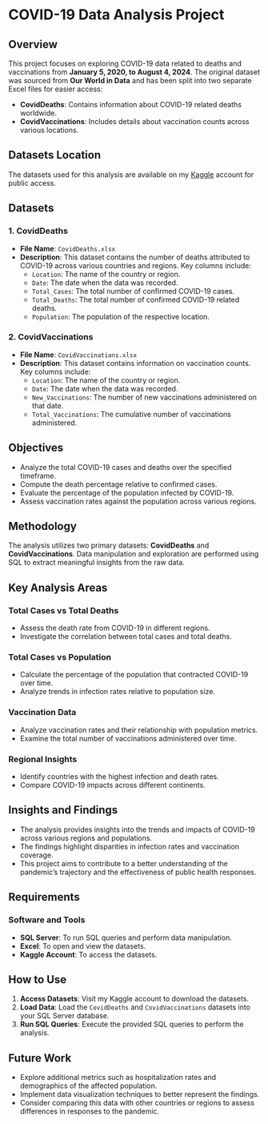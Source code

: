 # COVID-19 Data Analysis Project

## Overview
This project focuses on exploring COVID-19 data related to deaths and vaccinations from **January 5, 2020, to August 4, 2024**. The original dataset was sourced from **Our World in Data** and has been split into two separate Excel files for easier access:

- **CovidDeaths**: Contains information about COVID-19 related deaths worldwide.
- **CovidVaccinations**: Includes details about vaccination counts across various locations.

## Datasets Location
The datasets used for this analysis are available on my [Kaggle](https://www.kaggle.com/datasets/rhonarosecortez/covid-19-dataset) account for public access.

## Datasets

### 1. CovidDeaths
- **File Name**: `CovidDeaths.xlsx`
- **Description**: This dataset contains the number of deaths attributed to COVID-19 across various countries and regions. Key columns include:
  - `Location`: The name of the country or region.
  - `Date`: The date when the data was recorded.
  - `Total_Cases`: The total number of confirmed COVID-19 cases.
  - `Total_Deaths`: The total number of confirmed COVID-19 related deaths.
  - `Population`: The population of the respective location.

### 2. CovidVaccinations
- **File Name**: `CovidVaccinations.xlsx`
- **Description**: This dataset contains information on vaccination counts. Key columns include:
  - `Location`: The name of the country or region.
  - `Date`: The date when the data was recorded.
  - `New_Vaccinations`: The number of new vaccinations administered on that date.
  - `Total_Vaccinations`: The cumulative number of vaccinations administered.

## Objectives
- Analyze the total COVID-19 cases and deaths over the specified timeframe.
- Compute the death percentage relative to confirmed cases.
- Evaluate the percentage of the population infected by COVID-19.
- Assess vaccination rates against the population across various regions.

## Methodology
The analysis utilizes two primary datasets: **CovidDeaths** and **CovidVaccinations**. Data manipulation and exploration are performed using SQL to extract meaningful insights from the raw data.

## Key Analysis Areas

### Total Cases vs Total Deaths
- Assess the death rate from COVID-19 in different regions.
- Investigate the correlation between total cases and total deaths.

### Total Cases vs Population
- Calculate the percentage of the population that contracted COVID-19 over time.
- Analyze trends in infection rates relative to population size.

### Vaccination Data
- Analyze vaccination rates and their relationship with population metrics.
- Examine the total number of vaccinations administered over time.

### Regional Insights
- Identify countries with the highest infection and death rates.
- Compare COVID-19 impacts across different continents.

## Insights and Findings
- The analysis provides insights into the trends and impacts of COVID-19 across various regions and populations.
- The findings highlight disparities in infection rates and vaccination coverage.
- This project aims to contribute to a better understanding of the pandemic’s trajectory and the effectiveness of public health responses.

## Requirements

### Software and Tools
- **SQL Server**: To run SQL queries and perform data manipulation.
- **Excel**: To open and view the datasets.
- **Kaggle Account**: To access the datasets.

## How to Use
1. **Access Datasets**: Visit my Kaggle account to download the datasets.
2. **Load Data**: Load the `CovidDeaths` and `CovidVaccinations` datasets into your SQL Server database.
3. **Run SQL Queries**: Execute the provided SQL queries to perform the analysis.

## Future Work
- Explore additional metrics such as hospitalization rates and demographics of the affected population.
- Implement data visualization techniques to better represent the findings.
- Consider comparing this data with other countries or regions to assess differences in responses to the pandemic.
